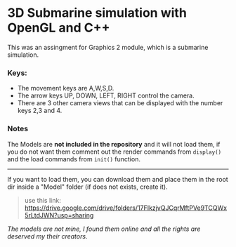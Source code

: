 # 3D Submarine simulation with OpenGL and C++

This was an assingment for Graphics 2 module, which is a submarine simulation.

### Keys:
* The movement keys are A,W,S,D.
* The arrow keys UP, DOWN, LEFT, RIGHT control the camera.
* There are 3 other camera views that can be displayed with the number keys 2,3 and 4.

### Notes
The Models are **not included in the repository** and it will not load them, if you do not want them comment out the render commands from ```display()``` and the load commands from ```init()``` function.

---

If you want to load them, you can download them and place them in the root dir inside a "Model" folder (if does not exists, create it).
> use this link: https://drive.google.com/drive/folders/17FIkzjvQJCqrMftPVe9TCQWx5rLtdJWN?usp=sharing
    
    
    
<em>The models are not mine, I found them online and all the rights are deserved my their creators.</em>
